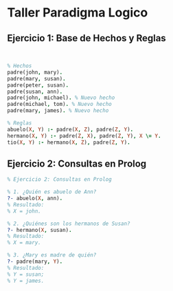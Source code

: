 # Taller Paradigma Logico
## Ejercicio 1: Base de Hechos y Reglas
```prolog


% Hechos
padre(john, mary).
padre(mary, susan).
padre(peter, susan).
padre(susan, ann).
padre(john, michael). % Nuevo hecho
padre(michael, tom). % Nuevo hecho
padre(mary, james). % Nuevo hecho

% Reglas
abuelo(X, Y) :- padre(X, Z), padre(Z, Y).
hermano(X, Y) :- padre(Z, X), padre(Z, Y), X \= Y.
tio(X, Y) :- hermano(X, Z), padre(Z, Y).
```

## Ejercicio 2: Consultas en Prolog
```prolog
% Ejercicio 2: Consultas en Prolog

% 1. ¿Quién es abuelo de Ann?
?- abuelo(X, ann).
% Resultado:
% X = john.

% 2. ¿Quiénes son los hermanos de Susan?
?- hermano(X, susan).
% Resultado:
% X = mary.

% 3. ¿Mary es madre de quién?
?- padre(mary, Y).
% Resultado:
% Y = susan;
% Y = james.
```
